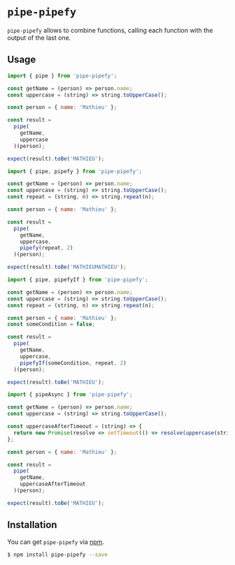 # `pipe-pipefy`

`pipe-pipefy` allows to combine functions, calling each function with the output of the last one.

## Usage

```javascript
import { pipe } from 'pipe-pipefy';

const getName = (person) => person.name;
const uppercase = (string) => string.toUpperCase();

const person = { name: 'Mathieu' };

const result =
  pipe(
    getName,
    uppercase
  )(person);

expect(result).toBe('MATHIEU');
```

```javascript
import { pipe, pipefy } from 'pipe-pipefy';

const getName = (person) => person.name;
const uppercase = (string) => string.toUpperCase();
const repeat = (string, n) => string.repeat(n);

const person = { name: 'Mathieu' };

const result =
  pipe(
    getName,
    uppercase,
    pipefy(repeat, 2)
  )(person);

expect(result).toBe('MATHIEUMATHIEU');
```

```javascript
import { pipe, pipefyIf } from 'pipe-pipefy';

const getName = (person) => person.name;
const uppercase = (string) => string.toUpperCase();
const repeat = (string, n) => string.repeat(n);

const person = { name: 'Mathieu' };
const someCondition = false;

const result =
  pipe(
    getName,
    uppercase,
    pipefyIf(someCondition, repeat, 2)
  )(person);

expect(result).toBe('MATHIEU');
```

```javascript
import { pipeAsync } from 'pipe-pipefy';

const getName = (person) => person.name;
const uppercase = (string) => string.toUpperCase();

const uppercaseAfterTimeout = (string) => {
  return new Promise(resolve => setTimeout(() => resolve(uppercase(string)), 50));
};

const person = { name: 'Mathieu' };

const result =
  pipe(
    getName,
    uppercaseAfterTimeout
  )(person);

expect(result).toBe('MATHIEU');
```

## Installation

You can get `pipe-pipefy` via [npm](http://npmjs.com).

```bash
$ npm install pipe-pipefy --save
```

